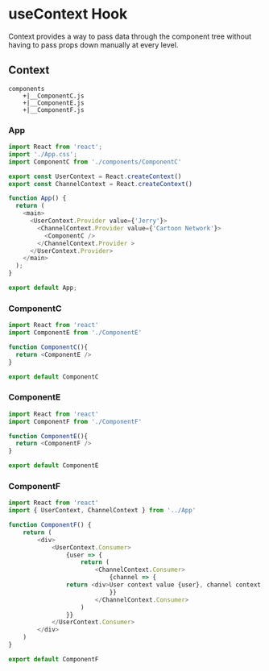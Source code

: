 #   useContext Hook

Context provides a way to pass data through the component tree without having to pass props down manually at every level.

## Context
```
components
    +|__ComponentC.js
    +|__ComponentE.js
    +|__ComponentF.js
```

### App
```js
import React from 'react';
import './App.css';
import ComponentC from './components/ComponentC'

export const UserContext = React.createContext()
export const ChannelContext = React.createContext()

function App() {
  return (
    <main>
      <UserContext.Provider value={'Jerry'}>
        <ChannelContext.Provider value={'Cartoon Network'}>
          <ComponentC />
        </ChannelContext.Provider >
      </UserContext.Provider>
    </main>
  );
}

export default App;
```

### ComponentC
```js
import React from 'react'
import ComponentE from './ComponentE'

function ComponentC(){
  return <ComponentE />
}

export default ComponentC
```

### ComponentE
```js
import React from 'react'
import ComponentF from './ComponentF'

function ComponentE(){
  return <ComponentF />
}

export default ComponentE
```

### ComponentF
```js
import React from 'react'
import { UserContext, ChannelContext } from '../App'

function ComponentF() {
	return (
		<div>
			<UserContext.Consumer>
				{user => {
					return (
						<ChannelContext.Consumer>
							{channel => {
                return <div>User context value {user}, channel context value {channel}</div>
							}}
						</ChannelContext.Consumer>
					)
				}}
			</UserContext.Consumer>
		</div>
	)
}

export default ComponentF
```